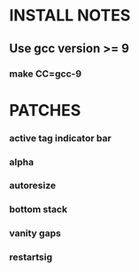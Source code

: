 # INSTALL NOTES
## Use gcc version >= 9
### make CC=gcc-9


# PATCHES
### active tag indicator bar
### alpha
### autoresize
### bottom stack
### vanity gaps
### restartsig
